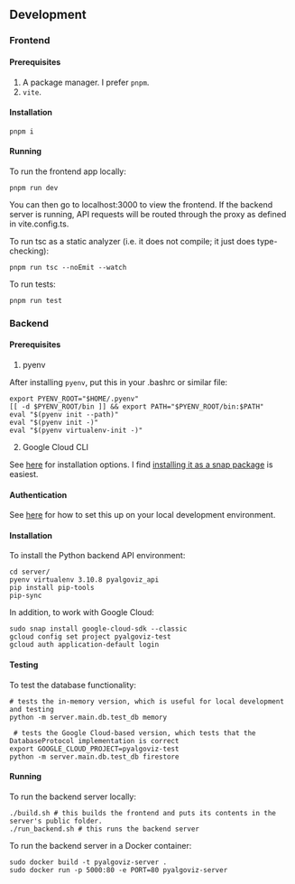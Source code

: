 ## Development

### Frontend

#### Prerequisites

1. A package manager. I prefer `pnpm`.
2. `vite`.

#### Installation

`pnpm i`

#### Running

To run the frontend app locally:

```
pnpm run dev
```

You can then go to localhost:3000 to view the frontend. If the backend server is running, API requests will be routed through the proxy as defined in vite.config.ts.

To run tsc as a static analyzer (i.e. it does not compile; it just does
type-checking):

```
pnpm run tsc --noEmit --watch
```

To run tests:
```
pnpm run test
```

### Backend

#### Prerequisites

1. pyenv

After installing `pyenv`, put this in your .bashrc or similar file:
```
export PYENV_ROOT="$HOME/.pyenv"
[[ -d $PYENV_ROOT/bin ]] && export PATH="$PYENV_ROOT/bin:$PATH"
eval "$(pyenv init --path)"
eval "$(pyenv init -)"
eval "$(pyenv virtualenv-init -)"
```

2. Google Cloud CLI

See [here](https://cloud.google.com/sdk/docs/install) for installation options.
I find
[installing it as a snap package](https://cloud.google.com/sdk/docs/downloads-snap)
is easiest.

#### Authentication

See
[here](https://cloud.google.com/docs/authentication/provide-credentials-adc#local-dev)
for how to set this up on your local development environment.

#### Installation

To install the Python backend API environment:

```
cd server/
pyenv virtualenv 3.10.8 pyalgoviz_api
pip install pip-tools
pip-sync
```

In addition, to work with Google Cloud:
```
sudo snap install google-cloud-sdk --classic
gcloud config set project pyalgoviz-test
gcloud auth application-default login
```

#### Testing

To test the database functionality:
```
# tests the in-memory version, which is useful for local development and testing
python -m server.main.db.test_db memory

 # tests the Google Cloud-based version, which tests that the DatabaseProtocol implementation is correct
export GOOGLE_CLOUD_PROJECT=pyalgoviz-test
python -m server.main.db.test_db firestore
```

#### Running

To run the backend server locally:

```
./build.sh # this builds the frontend and puts its contents in the server's public folder.
./run_backend.sh # this runs the backend server
```

To run the backend server in a Docker container:
```
sudo docker build -t pyalgoviz-server .
sudo docker run -p 5000:80 -e PORT=80 pyalgoviz-server
```
